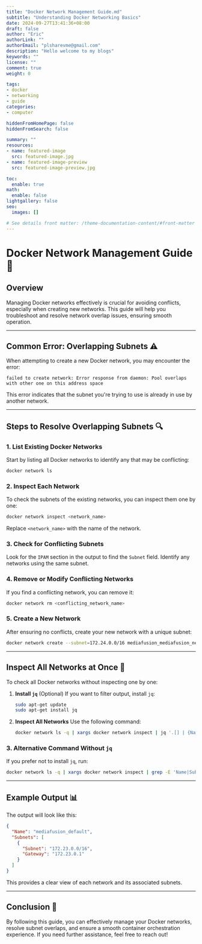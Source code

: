 ```yaml
---
title: "Docker Network Management Guide.md"
subtitle: "Understanding Docker Networking Basics"
date: 2024-09-27T13:41:36+08:00
draft: false
author: "Eric"
authorLink: ""
authorEmail: "plsharevme@gmail.com"
description: "Hello welcome to my blogs"
keywords: ""
license: ""
comment: true
weight: 0

tags:
- docker
- networking
- guide
categories:
- computer

hiddenFromHomePage: false
hiddenFromSearch: false

summary: ""
resources:
- name: featured-image
  src: featured-image.jpg
- name: featured-image-preview
  src: featured-image-preview.jpg

toc:
  enable: true
math:
  enable: false
lightgallery: false
seo:
  images: []

# See details front matter: /theme-documentation-content/#front-matter
---
```


<!--more-->
# Docker Network Management Guide 🚀

## Overview
Managing Docker networks effectively is crucial for avoiding conflicts, especially when creating new networks. This guide will help you troubleshoot and resolve network overlap issues, ensuring smooth operation.

---

## Common Error: Overlapping Subnets ⚠️
When attempting to create a new Docker network, you may encounter the error:

```
failed to create network: Error response from daemon: Pool overlaps with other one on this address space
```

This error indicates that the subnet you're trying to use is already in use by another network.

---

## Steps to Resolve Overlapping Subnets 🔍

### 1. List Existing Docker Networks
Start by listing all Docker networks to identify any that may be conflicting:
```bash
docker network ls
```

### 2. Inspect Each Network
To check the subnets of the existing networks, you can inspect them one by one:
```bash
docker network inspect <network_name>
```
Replace `<network_name>` with the name of the network.

### 3. Check for Conflicting Subnets
Look for the `IPAM` section in the output to find the `Subnet` field. Identify any networks using the same subnet.

### 4. Remove or Modify Conflicting Networks
If you find a conflicting network, you can remove it:
```bash
docker network rm <conflicting_network_name>
```

### 5. Create a New Network
After ensuring no conflicts, create your new network with a unique subnet:
```bash
docker network create --subnet=172.24.0.0/16 mediafusion_mediafusion_network
```

---

## Inspect All Networks at Once 🔄
To check all Docker networks without inspecting one by one:

1. **Install `jq`** (Optional)
   If you want to filter output, install `jq`:
   ```bash
   sudo apt-get update
   sudo apt-get install jq
   ```

2. **Inspect All Networks**
   Use the following command:
   ```bash
   docker network ls -q | xargs docker network inspect | jq '.[] | {Name: .Name, Subnets: .IPAM.Config}'
   ```

### 3. Alternative Command Without `jq`
If you prefer not to install `jq`, run:
```bash
docker network ls -q | xargs docker network inspect | grep -E 'Name|Subnet'
```

---

## Example Output 📊
The output will look like this:
```json
{
  "Name": "mediafusion_default",
  "Subnets": [
    {
      "Subnet": "172.23.0.0/16",
      "Gateway": "172.23.0.1"
    }
  ]
}
```
This provides a clear view of each network and its associated subnets.

---

## Conclusion 🎉
By following this guide, you can effectively manage your Docker networks, resolve subnet overlaps, and ensure a smooth container orchestration experience. If you need further assistance, feel free to reach out!